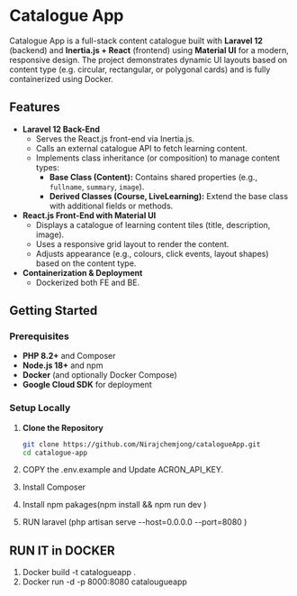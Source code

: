 # Catalogue App

Catalogue App is a full-stack content catalogue built with **Laravel 12** (backend) and **Inertia.js + React** (frontend) using **Material UI** for a modern, responsive design. The project demonstrates dynamic UI layouts based on content type (e.g. circular, rectangular, or polygonal cards) and is fully containerized using Docker.

## Features

- **Laravel 12 Back-End**
    - Serves the React.js front-end via Inertia.js.
    - Calls an external catalogue API to fetch learning content.
    - Implements class inheritance (or composition) to manage content types:
        - **Base Class (Content):** Contains shared properties (e.g., `fullname`, `summary`, `image`).
        - **Derived Classes (Course, LiveLearning):** Extend the base class with additional fields or methods.
- **React.js Front-End with Material UI**
    - Displays a catalogue of learning content tiles (title, description, image).
    - Uses a responsive grid layout to render the content.
    - Adjusts appearance (e.g., colours, click events, layout shapes) based on the content type.
- **Containerization & Deployment**
    - Dockerized both FE and BE.

## Getting Started

### Prerequisites

- **PHP 8.2+** and Composer
- **Node.js 18+** and npm
- **Docker** (and optionally Docker Compose)
- **Google Cloud SDK** for deployment

### Setup Locally

1. **Clone the Repository**

    ```bash
    git clone https://github.com/Nirajchemjong/catalogueApp.git
    cd catalogue-app

    ```

2. COPY the .env.example and Update ACRON_API_KEY.
3. Install Composer
4. Install npm pakages(npm install && npm run dev )
5. RUN laravel (php artisan serve --host=0.0.0.0 --port=8080 )

## RUN IT in DOCKER

1. Docker build -t catalogueapp .
2. Docker run -d -p 8000:8080 catalougueapp
